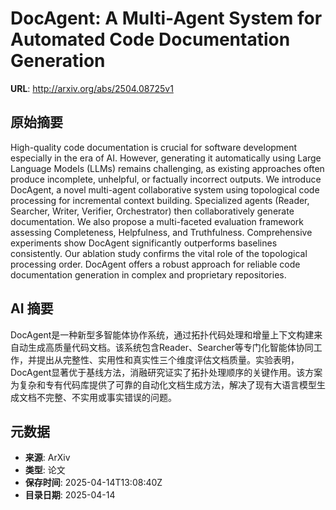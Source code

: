 # DocAgent: A Multi-Agent System for Automated Code Documentation Generation

**URL**: http://arxiv.org/abs/2504.08725v1

## 原始摘要

High-quality code documentation is crucial for software development
especially in the era of AI. However, generating it automatically using Large
Language Models (LLMs) remains challenging, as existing approaches often
produce incomplete, unhelpful, or factually incorrect outputs. We introduce
DocAgent, a novel multi-agent collaborative system using topological code
processing for incremental context building. Specialized agents (Reader,
Searcher, Writer, Verifier, Orchestrator) then collaboratively generate
documentation. We also propose a multi-faceted evaluation framework assessing
Completeness, Helpfulness, and Truthfulness. Comprehensive experiments show
DocAgent significantly outperforms baselines consistently. Our ablation study
confirms the vital role of the topological processing order. DocAgent offers a
robust approach for reliable code documentation generation in complex and
proprietary repositories.


## AI 摘要

DocAgent是一种新型多智能体协作系统，通过拓扑代码处理和增量上下文构建来自动生成高质量代码文档。该系统包含Reader、Searcher等专门化智能体协同工作，并提出从完整性、实用性和真实性三个维度评估文档质量。实验表明，DocAgent显著优于基线方法，消融研究证实了拓扑处理顺序的关键作用。该方案为复杂和专有代码库提供了可靠的自动化文档生成方法，解决了现有大语言模型生成文档不完整、不实用或事实错误的问题。

## 元数据

- **来源**: ArXiv
- **类型**: 论文
- **保存时间**: 2025-04-14T13:08:40Z
- **目录日期**: 2025-04-14

